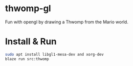 # thwomp-gl

Fun with opengl by drawing a Thwomp from the Mario world.

# Install & Run

``` bash
sudo apt install libgl1-mesa-dev and xorg-dev
blaze run src:thwomp
```
